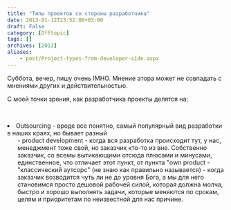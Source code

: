 ```yaml
---
title: "Типы проектов со стороны разработчика"
date: 2013-01-12T23:52:00+03:00
draft: False
category: [Offtopic]
tags: []
archives: [2013]
aliases:
    - post/Project-types-from-developer-side.aspx
---
```



Суббота, вечер, пишу очень IMHO. Мнение атора может не совпадать с мнениями других и действительностью.

С моей точки зрения, как разработчика проекты делятся на:

 

<li>Outsourcing - вроде все понятно, самый популярный вид разработки в наших краях, но бывает разный 
<ul>
- product development - когда вся разработка происходит тут, у нас, менеджмент тоже свой, но заказчик кто-то из вне. Собственно заказчик, со всемы вытикающими отсюда плюсами и минусами, единственное, что отличает этот пункт, от пункта "own product
- "классический аутсорс" (не знаю как правильно называется) - когда заказчик возводится чуть ли не до уровня Бога, а мы для него становимся просто дешовой рабочей силой, которая должна молча, быстро и хорошо выполнять задачи, которые меняются по срокам, целям и приоритетам по неизвестной для нас причине.

 

